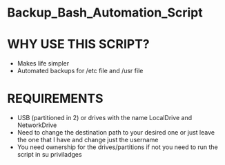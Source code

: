 # Backup_Bash_Automation_Script

# WHY USE THIS SCRIPT?
- Makes life simpler
- Automated backups for /etc file and /usr file

# REQUIREMENTS 
- USB (partitioned in 2) or drives with the name LocalDrive and NetworkDrive
- Need to change the destination path to your desired one or just leave the one that I have and change just the username
- You need ownership for the drives/partitions if not you need to run the script in su priviladges



